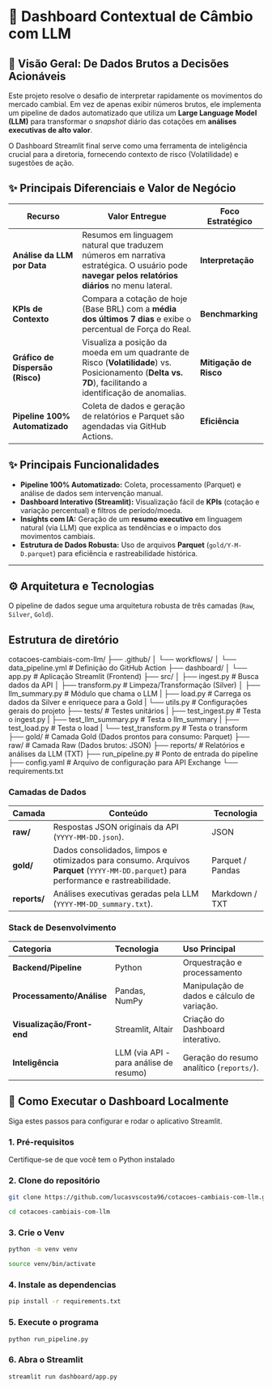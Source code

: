 # 🧠 Dashboard Contextual de Câmbio com LLM

## 🚀 Visão Geral: De Dados Brutos a Decisões Acionáveis

Este projeto resolve o desafio de interpretar rapidamente os movimentos do mercado cambial. Em vez de apenas exibir números brutos, ele implementa um pipeline de dados automatizado que utiliza um **Large Language Model (LLM)** para transformar o *snapshot* diário das cotações em **análises executivas de alto valor**.

O Dashboard Streamlit final serve como uma ferramenta de inteligência crucial para a diretoria, fornecendo contexto de risco (Volatilidade) e sugestões de ação.

## ✨ Principais Diferenciais e Valor de Negócio

| Recurso | Valor Entregue | Foco Estratégico | 
| ----- | ----- | ----- | 
| **Análise da LLM por Data** | Resumos em linguagem natural que traduzem números em narrativa estratégica. O usuário pode **navegar pelos relatórios diários** no menu lateral. | **Interpretação** | 
| **KPIs de Contexto** | Compara a cotação de hoje (Base BRL) com a **média dos últimos 7 dias** e exibe o percentual de Força do Real. | **Benchmarking** | 
| **Gráfico de Dispersão (Risco)** | Visualiza a posição da moeda em um quadrante de Risco (**Volatilidade**) vs. Posicionamento (**Delta vs. 7D**), facilitando a identificação de anomalias. | **Mitigação de Risco** | 
| **Pipeline 100% Automatizado** | Coleta de dados e geração de relatórios e Parquet são agendadas via GitHub Actions. | **Eficiência** | 

## ✨ Principais Funcionalidades

- **Pipeline 100% Automatizado:** Coleta, processamento (Parquet) e análise de dados sem intervenção manual.
- **Dashboard Interativo (Streamlit):** Visualização fácil de **KPIs** (cotação e variação percentual) e filtros de período/moeda.
- **Insights com IA:** Geração de um **resumo executivo** em linguagem natural (via LLM) que explica as tendências e o impacto dos movimentos cambiais.
- **Estrutura de Dados Robusta:** Uso de arquivos **Parquet** (`gold/Y-M-D.parquet`) para eficiência e rastreabilidade histórica.

---

## ⚙️ Arquitetura e Tecnologias

O pipeline de dados segue uma arquitetura robusta de três camadas (`Raw`, `Silver`, `Gold`).

## Estrutura de diretório


cotacoes-cambiais-com-llm/
├── .github/
│   └── workflows/
│       └── data_pipeline.yml  # Definição do GitHub Action
├── dashboard/
│   └── app.py                 # Aplicação Streamlit (Frontend)
├── src/
│   ├── ingest.py              # Busca dados da API
│   ├── transform.py           # Limpeza/Transformação (Silver)
│   ├── llm_summary.py         # Módulo que chama o LLM
|   ├── load.py                # Carrega os dados da Silver e enriquece para a Gold
|   └──  utils.py              # Configurações gerais do projeto
├── tests/                     # Testes unitários
|   ├── test_ingest.py         # Testa o ingest.py
|   ├── test_llm_summary.py    # Testa o llm_summary
|   ├── test_load.py           # Testa o load
|   └── test_transform.py      # Testa o transform
├── gold/                      # Camada Gold (Dados prontos para consumo: Parquet)
├── raw/                       # Camada Raw (Dados brutos: JSON)
├── reports/                   # Relatórios e análises da LLM (TXT)
├── run_pipeline.py            # Ponto de entrada do pipeline
├── config.yaml                # Arquivo de configuração para API Exchange
└── requirements.txt

### Camadas de Dados

| Camada | Conteúdo | Tecnologia | 
| ----- | ----- | ----- | 
| **raw/** | Respostas JSON originais da API (`YYYY-MM-DD.json`). | JSON | 
| **gold/** | Dados consolidados, limpos e otimizados para consumo. Arquivos **Parquet** (`YYYY-MM-DD.parquet`) para performance e rastreabilidade. | Parquet / Pandas | 
| **reports/** | Análises executivas geradas pela LLM (`YYYY-MM-DD_summary.txt`). | Markdown / TXT | 

### Stack de Desenvolvimento

| Categoria | Tecnologia | Uso Principal | 
| :--- | :--- | :--- | 
| **Backend/Pipeline** | Python | Orquestração e processamento | 
| **Processamento/Análise** | Pandas, NumPy | Manipulação de dados e cálculo de variação. | 
| **Visualização/Front-end** | Streamlit, Altair | Criação do Dashboard interativo. | 
| **Inteligência** | LLM (via API - para análise de resumo) | Geração do resumo analítico (`reports/`). | 

## 🚀 Como Executar o Dashboard Localmente

Siga estes passos para configurar e rodar o aplicativo Streamlit.

### 1. Pré-requisitos

Certifique-se de que você tem o Python instalado



### 2. Clone do repositório

```bash
git clone https://github.com/lucasvscosta96/cotacoes-cambiais-com-llm.git

cd cotacoes-cambiais-com-llm
```

### 3. Crie o Venv

```bash
python -m venv venv

source venv/bin/activate
```
### 4. Instale as dependencias

```bash
pip install -r requirements.txt
```

### 5. Execute o programa
```bash
python run_pipeline.py
```

### 6. Abra o Streamlit
```bash
streamlit run dashboard/app.py
```
